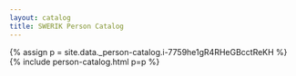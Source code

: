 ```yaml
---
layout: catalog
title: SWERIK Person Catalog
---
```

{% assign p = site.data._person-catalog.i-7759he1gR4RHeGBcctReKH %}
{% include person-catalog.html p=p %}

